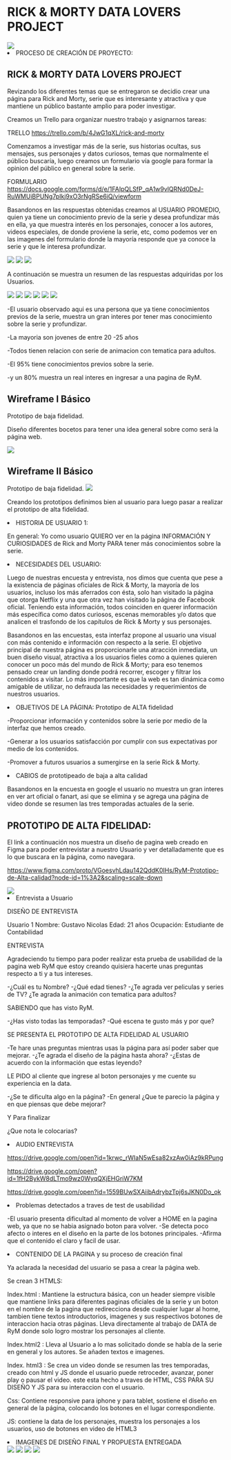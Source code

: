 <h1> RICK & MORTY DATA LOVERS PROJECT  </h1>
<img src ="https://66.media.tumblr.com/e2c32e0f0307d2cf68e769299425638a/tumblr_pxoz3rx7dB1yu9kbco3_1280.png">

 

<li> PROCESO DE CREACIÓN DE PROYECTO: </li>
<h2> RICK & MORTY DATA LOVERS PROJECT  </h2>


Revizando los diferentes temas que se entregaron se decidio crear una página para Rick and Morty, serie que es interesante y atractiva y que mantiene un público bastante amplio para poder investigar.

Creamos un Trello para organizar nuestro trabajo y asignarnos tareas:

TRELLO
https://trello.com/b/4JwG1qXL/rick-and-morty

Comenzamos a investigar más de la serie, sus historias ocultas, sus mensajes, sus personajes y datos curiosos, temas que normalmente el público buscaría, luego creamos un formulario vía google para formar la opinion del público en general sobre la serie.

FORMULARIO
https://docs.google.com/forms/d/e/1FAIpQLSfP_qA1w9vlQRNd0DeJ-RuWMUiBPUNg7pIkj9xO3rNgRSe6iQ/viewform


Basandonos en las respuestas obtenidas creamos al USUARIO PROMEDIO, quien ya tiene un conocimiento previo de la serie y 
desea profundizar más en ella, ya que muestra interés en los personajes, conocer a los autores, videos especiales, de donde proviene la serie, etc, como podemos ver en las imagenes del formulario donde la mayoría responde que ya conoce la serie y que le interesa profundizar.

<img src ="https://66.media.tumblr.com/ccd3407d28c1b16ea4f756148baf0ddf/tumblr_py8gy5bKPN1yu9kbco1_1280.jpg">

<img src ="https://66.media.tumblr.com/dcaec9b14d4433df41a146a8b9308197/tumblr_py8g2iIVZe1yu9kbco8_1280.jpg">

<img src ="https://66.media.tumblr.com/d2f94711ae30a5944dfa19c1b313d728/tumblr_py8g2iIVZe1yu9kbco10_1280.jpg">



A continuación se muestra un resumen de las respuestas adquiridas por los Usuarios.

<img src ="https://66.media.tumblr.com/8e16a59324bf3c73b428e81eecf5468d/tumblr_py8g2iIVZe1yu9kbco2_1280.jpg">

<img src ="https://66.media.tumblr.com/496f1b0e2620baf4c4f2cc8c72b503cd/tumblr_py8g2iIVZe1yu9kbco3_1280.jpg">

<img src ="https://66.media.tumblr.com/c7d81073179391d8e66f5be65173b8e1/tumblr_py8g2iIVZe1yu9kbco4_1280.jpg">

<img src ="https://66.media.tumblr.com/706d60d7e8dc61108b1ba10b774f3c00/tumblr_py8g2iIVZe1yu9kbco5_1280.jpg">

<img src ="https://66.media.tumblr.com/6a1c6bd728d3aba83d9fa5e8efa84651/tumblr_py8g2iIVZe1yu9kbco6_1280.jpg">

<img src ="https://66.media.tumblr.com/97b7758c88e92d36537edb37f000312e/tumblr_py8g2iIVZe1yu9kbco9_1280.jpg">


-El usuario observado aqui es una persona que ya tiene conocimientos previos de la serie, muestra un gran interes por tener mas conocimiento sobre la serie y profundizar.

-La mayoria son jovenes de entre 20 -25 años

-Todos tienen relacion con serie de animacion con tematica para adultos.

-El 95% tiene conocimientos previos sobre la serie.

-y un 80% muestra un real interes en ingresar a una pagina de RyM.


<h2> Wireframe I Básico </h2>
Prototipo de baja fidelidad.

Diseño diferentes bocetos para tener una idea general sobre como será la página web.

<img src ="https://66.media.tumblr.com/9d9cabf46b0f0e09e7137fb6b57888cc/tumblr_pxjgkixNf61yu9kbco1_540.jpg">

<h2> Wireframe II Básico </h2>
Prototipo de baja fidelidad.

<img src ="https://66.media.tumblr.com/a49d349eba1c0869f09218ffabcdac68/tumblr_pxjgkixNf61yu9kbco2_1280.jpg">


Creando los prototipos definimos bien al usuario para luego pasar a realizar el prototipo de alta fidelidad.

<li>HISTORIA DE USUARIO 1:</li>

En general:
Yo como usuario QUIERO ver en la página INFORMACIÓN Y CURIOSIDADES de Rick and Morty PARA tener más
conocimientos sobre la serie.


<li> NECESIDADES DEL USUARIO:</li>

Luego de nuestras encuesta y entrevista, nos dimos que cuenta que pese a la existencia de páginas oficiales de Rick & Morty, la mayoría de los usuarios, incluso los más aferrados con ésta, solo han visitado la página que otorga Netflix y una que otra vez han visitado la página de Facebook oficial. 
Teniendo esta información, todos coinciden en querer información más específica como datos curiosos, escenas memorables y/o datos que analicen el trasfondo de los capítulos de Rick & Morty y sus personajes.


Basandonos en las encuestas, esta interfaz propone al usuario una visual con más contenido e información con respecto a la serie. El objetivo principal de nuestra página es proporcionarle una atracción inmediata, un buen diseño visual, atractiva a los usuarios fieles como a quienes quieren conocer un poco más del mundo de Rick & Morty; para eso tenemos pensado crear un landing donde podrá recorrer, escoger y filtrar los contenidos a visitar. Lo más importante es que la web es tan dinámica como amigable de utilizar, no defrauda las necesidades y requerimientos de nuestros usuarios.


<li> OBJETIVOS DE LA PÁGINA: Prototipo de ALTA fidelidad</li>

-Proporcionar información y contenidos sobre la serie por medio de la interfaz que hemos creado.

-Generar a los usuarios satisfacción por cumplir con sus expectativas por medio de los contenidos.

-Promover a futuros usuarios a sumergirse en la serie Rick & Morty.

<li> CABIOS de prototipeado de baja a alta calidad</li>

Basandonos en la encuesta en google el usuario no muestra un gran interes en ver art oficial o fanart, asi que se elimina y se agrega una página de video donde se resumen las tres temporadas actuales de la serie.

<h2>PROTOTIPO DE ALTA FIDELIDAD:</h2>

El link a continuación nos muestra un diseño de pagina web creado en Figma para poder entrevistar a nuestro Usuario y ver detalladamente
que es lo que buscara en la página, como navegara.

https://www.figma.com/proto/VGoesvhLdau142QddK0IHs/RyM-Prototipo-de-Alta-calidad?node-id=1%3A2&scaling=scale-down

<img src ="https://66.media.tumblr.com/ec951ff938c077d5a81ab052b01fbbbf/tumblr_py94lbHrPT1yu9kbco1_1280.jpg">

<li> Entrevista a Usuario </li>

DISEÑO DE ENTREVISTA

Usuario 1
Nombre: Gustavo Nicolas 
Edad: 21 años
Ocupación: Estudiante de Contabilidad

ENTREVISTA

Agradeciendo tu tiempo para poder realizar esta prueba de usabilidad de la pagina web RyM que estoy creando
quisiera hacerte unas preguntas respecto a ti y a tus intereses.

-¿Cuál es tu Nombre?
-¿Qué edad tienes?
-¿Te agrada ver peliculas y series de TV?
¿Te agrada la animación con tematica para adultos?

SABIENDO que has visto RyM.

-¿Has visto todas las temporadas?
-Qué escena te gusto más y por que?

SE PRESENTA EL PROTOTIPO DE ALTA FIDELIDAD AL USUARIO

-Te hare unas preguntas mientras usas la página para así poder saber que mejorar.
-¿Te agrada el diseño de la página hasta ahora?
-¿Estas de acuerdo con la información que estas leyendo?

LE PIDO al cliente que ingrese al boton personajes y me cuente su experiencia en la data.

-¿Se te dificulta algo en la página?
-En general ¿Que te parecio la página y en que piensas que debe mejorar?

Y Para finalizar 

¿Que nota le colocarias?


<li>AUDIO ENTREVISTA</li>

https://drive.google.com/open?id=1krwc_rWIaN5wEsa82xzAw0iAz9kRPung

https://drive.google.com/open?id=1fH2BykW8dLTmo9wz0WyqQXjEHGriW7KM

https://drive.google.com/open?id=1559BUwSXAiibAdrybzTpj6sJKN0Do_ok




<li>Problemas detectados a traves de test de usabilidad</li>

-El usuario presenta dificultad al momento de volver a HOME en la pagina web, ya que no se habia asignado boton para volver.
-Se detecta poco afecto o interes en el diseño en la parte de los botones principales.
-Afirma que el contenido el claro y facil de usar.

<li>CONTENIDO DE LA PAGINA y su proceso de creación final</li>

Ya aclarada la necesidad del usuario se pasa a crear la página web.

Se crean 3 HTMLS:

Index.html : Mantiene la estructura básica, con un header siempre visible que mantiene links para diferentes paginas oficiales de la serie y un boton en el nombre de la pagina que redirecciona desde cualquier lugar al home, tambien tiene textos introductorios, imagenes y sus respectivos botones de interaccion hacia otras páginas.
Lleva directamente al trabajo de DATA de RyM donde solo logro mostrar los personajes al cliente.

Index.html2 : Lleva al Usuario a lo mas solicitado donde se habla de la serie en general y los autores. Se añaden textos e imagenes.

Index. html3 : Se crea un video donde se resumen las tres temporadas, creado con html y JS donde el usuario puede retroceder, avanzar, poner play o pausar el video. este esta hecho a traves de HTML, CSS PARA SU DISEÑO Y JS para su interaccion con el usuario.

Css: Contiene responsive para iphone y para tablet, sostiene el diseño en general de la página, colocando los botones en el lugar correspondiente.

JS: contiene la data de los personajes, muestra los personajes a los usuarios, uso de botones en video de HTML3

<li>IMAGENES DE DISEÑO FINAL Y PROPUESTA ENTREGADA</li>

<img src ="https://66.media.tumblr.com/4b55b4189a77d07bfdeb0981a612ff9d/tumblr_py9dy15uTD1yu9kbco1_1280.jpg">
<img src ="https://66.media.tumblr.com/467175093b20ad98fdab74bb442133a7/tumblr_py9dy15uTD1yu9kbco2_1280.jpg">
<img src ="https://66.media.tumblr.com/1efc1b498984858282969ded7ae6beba/tumblr_py9dy15uTD1yu9kbco3_1280.jpg">
<img src ="https://66.media.tumblr.com/192a9bdcd4fae43aaaf8817f5e4d5396/tumblr_py9dy15uTD1yu9kbco4_1280.jpg">
